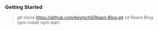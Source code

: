 ### Getting Started

> git clone https://github.com/kevinch0/React-Blog.git
> cd React-Blog
> npm install
> npm start
